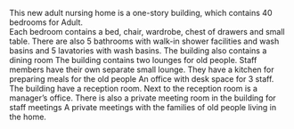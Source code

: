 This new adult nursing home is a one-story building, which contains 40 bedrooms for Adult.  
Each bedroom contains a bed, chair, wardrobe, chest of drawers and small table. 
There are also 5 bathrooms with walk-in shower facilities and wash basins and 5 lavatories with wash basins. 
The building also contains a dining room 
The building contains two lounges for old people.
Staff members have their own separate small lounge.
They have a kitchen for preparing meals for the old people 
An office with desk space for 3 staff. 
The building have a reception room. 
Next to the reception room is a manager’s office. 
There is also a private meeting room in the building for staff meetings 
A private meetings with the families of old people living in the home.
